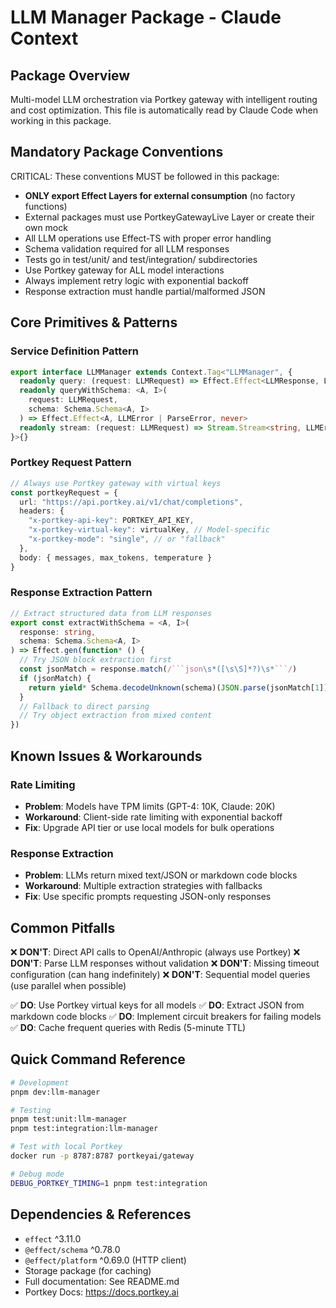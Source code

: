# LLM Manager Package - Claude Context

## Package Overview
Multi-model LLM orchestration via Portkey gateway with intelligent routing and cost optimization.
This file is automatically read by Claude Code when working in this package.

## Mandatory Package Conventions
CRITICAL: These conventions MUST be followed in this package:
- **ONLY export Effect Layers for external consumption** (no factory functions)
- External packages must use PortkeyGatewayLive Layer or create their own mock
- All LLM operations use Effect-TS with proper error handling
- Schema validation required for all LLM responses
- Tests go in test/unit/ and test/integration/ subdirectories
- Use Portkey gateway for ALL model interactions
- Always implement retry logic with exponential backoff
- Response extraction must handle partial/malformed JSON

## Core Primitives & Patterns

### Service Definition Pattern
```typescript
export interface LLMManager extends Context.Tag<"LLMManager", {
  readonly query: (request: LLMRequest) => Effect.Effect<LLMResponse, LLMError, never>
  readonly queryWithSchema: <A, I>(
    request: LLMRequest,
    schema: Schema.Schema<A, I>
  ) => Effect.Effect<A, LLMError | ParseError, never>
  readonly stream: (request: LLMRequest) => Stream.Stream<string, LLMError, never>
}>{}
```

### Portkey Request Pattern
```typescript
// Always use Portkey gateway with virtual keys
const portkeyRequest = {
  url: "https://api.portkey.ai/v1/chat/completions",
  headers: {
    "x-portkey-api-key": PORTKEY_API_KEY,
    "x-portkey-virtual-key": virtualKey, // Model-specific
    "x-portkey-mode": "single", // or "fallback"
  },
  body: { messages, max_tokens, temperature }
}
```

### Response Extraction Pattern
```typescript
// Extract structured data from LLM responses
export const extractWithSchema = <A, I>(
  response: string,
  schema: Schema.Schema<A, I>
) => Effect.gen(function* () {
  // Try JSON block extraction first
  const jsonMatch = response.match(/```json\s*([\s\S]*?)\s*```/)
  if (jsonMatch) {
    return yield* Schema.decodeUnknown(schema)(JSON.parse(jsonMatch[1]))
  }
  // Fallback to direct parsing
  // Try object extraction from mixed content
})
```

## Known Issues & Workarounds

### Rate Limiting
- **Problem**: Models have TPM limits (GPT-4: 10K, Claude: 20K)
- **Workaround**: Client-side rate limiting with exponential backoff
- **Fix**: Upgrade API tier or use local models for bulk operations

### Response Extraction
- **Problem**: LLMs return mixed text/JSON or markdown code blocks
- **Workaround**: Multiple extraction strategies with fallbacks
- **Fix**: Use specific prompts requesting JSON-only responses

## Common Pitfalls

❌ **DON'T**: Direct API calls to OpenAI/Anthropic (always use Portkey)
❌ **DON'T**: Parse LLM responses without validation
❌ **DON'T**: Missing timeout configuration (can hang indefinitely)
❌ **DON'T**: Sequential model queries (use parallel when possible)

✅ **DO**: Use Portkey virtual keys for all models
✅ **DO**: Extract JSON from markdown code blocks
✅ **DO**: Implement circuit breakers for failing models
✅ **DO**: Cache frequent queries with Redis (5-minute TTL)

## Quick Command Reference

```bash
# Development
pnpm dev:llm-manager

# Testing
pnpm test:unit:llm-manager
pnpm test:integration:llm-manager

# Test with local Portkey
docker run -p 8787:8787 portkeyai/gateway

# Debug mode
DEBUG_PORTKEY_TIMING=1 pnpm test:integration
```

## Dependencies & References
- `effect` ^3.11.0
- `@effect/schema` ^0.78.0
- `@effect/platform` ^0.69.0 (HTTP client)
- Storage package (for caching)
- Full documentation: See README.md
- Portkey Docs: https://docs.portkey.ai